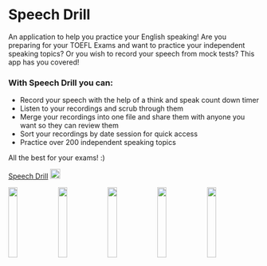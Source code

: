 # Speech Drill
An application to help you practice your English speaking!
Are you preparing for your TOEFL Exams and want to practice your independent speaking topics? Or you wish to record your speech from mock tests? 
This app has you covered!

### With Speech Drill you can:

* Record your speech with the help of a think and speak count down timer
* Listen to your recordings and scrub through them
* Merge your recordings into one file and share them with anyone you want so they can review them
* Sort your recordings by date session for quick access
* Practice over 200 independent speaking topics

All the best for your exams! :)

[Speech Drill](https://itunes.apple.com/us/app/speech-drill/id1433796147?ls=1&mt=8) <img src="https://github.com/parthv21/Speech-Drill/blob/master/logo.png" width="20px" alt="Speech-Drill Logo">

<img src="https://github.com/parthv21/TOEFL-Speaking/blob/master/UI_Screen_Shots/success.png" width="19%"> <img src="https://github.com/parthv21/TOEFL-Speaking/blob/master/UI_Screen_Shots/delete.png" width="19%"> <img src="https://github.com/parthv21/TOEFL-Speaking/blob/master/UI_Screen_Shots/export.png" width="19%"> <img src="https://github.com/parthv21/TOEFL-Speaking/blob/master/UI_Screen_Shots/sidenav.png" width="19%"> <img src="https://github.com/parthv21/TOEFL-Speaking/blob/master/UI_Screen_Shots/info.png" width="19%"> 
